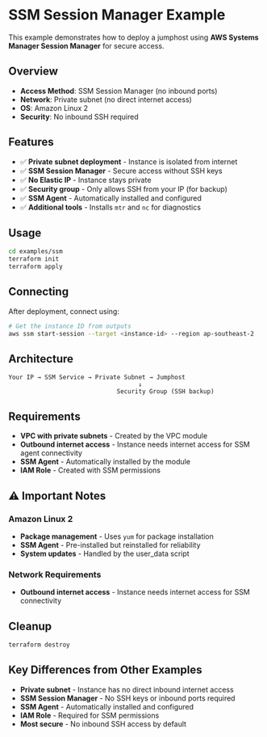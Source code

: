 # SSM Session Manager Example

This example demonstrates how to deploy a jumphost using **AWS Systems Manager Session Manager** for secure access.

## Overview

- **Access Method**: SSM Session Manager (no inbound ports)
- **Network**: Private subnet (no direct internet access)
- **OS**: Amazon Linux 2
- **Security**: No inbound SSH required

## Features

- ✅ **Private subnet deployment** - Instance is isolated from internet
- ✅ **SSM Session Manager** - Secure access without SSH keys
- ✅ **No Elastic IP** - Instance stays private
- ✅ **Security group** - Only allows SSH from your IP (for backup)
- ✅ **SSM Agent** - Automatically installed and configured
- ✅ **Additional tools** - Installs `mtr` and `nc` for diagnostics

## Usage

```bash
cd examples/ssm
terraform init
terraform apply
```

## Connecting

After deployment, connect using:

```bash
# Get the instance ID from outputs
aws ssm start-session --target <instance-id> --region ap-southeast-2
```

## Architecture

```plaintext
Your IP → SSM Service → Private Subnet → Jumphost
                                    ↓
                              Security Group (SSH backup)
```

## Requirements

- **VPC with private subnets** - Created by the VPC module
- **Outbound internet access** - Instance needs internet access for SSM agent connectivity
- **SSM Agent** - Automatically installed by the module
- **IAM Role** - Created with SSM permissions

## ⚠️ Important Notes

### Amazon Linux 2

- **Package management** - Uses `yum` for package installation
- **SSM Agent** - Pre-installed but reinstalled for reliability
- **System updates** - Handled by the user_data script

### Network Requirements

- **Outbound internet access** - Instance needs internet access for SSM connectivity

## Cleanup

```bash
terraform destroy
```

## Key Differences from Other Examples

- **Private subnet** - Instance has no direct inbound internet access
- **SSM Session Manager** - No SSH keys or inbound ports required
- **SSM Agent** - Automatically installed and configured
- **IAM Role** - Required for SSM permissions
- **Most secure** - No inbound SSH access by default

